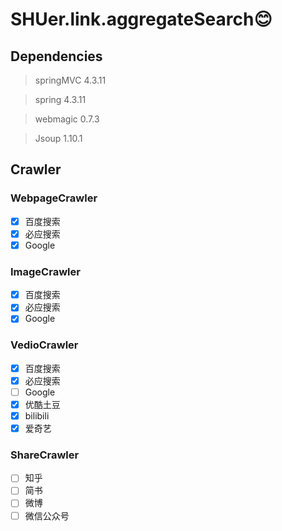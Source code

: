 # SHUer.link.aggregateSearch:blush:
## Dependencies
 > springMVC 4.3.11

 > spring 4.3.11

 > webmagic 0.7.3

 > Jsoup 1.10.1
## Crawler
### WebpageCrawler
- [x] 百度搜索
- [x] 必应搜索
- [x] Google
### ImageCrawler
- [x] 百度搜索
- [x] 必应搜索
- [x] Google
### VedioCrawler
- [x] 百度搜索
- [X] 必应搜索
- [ ] Google
- [X] 优酷土豆
- [X] bilibili
- [X] 爱奇艺
### ShareCrawler
- [ ] 知乎
- [ ] 简书
- [ ] 微博
- [ ] 微信公众号

